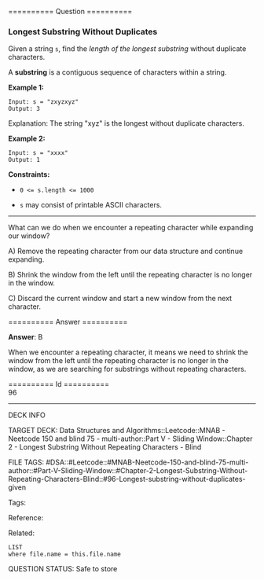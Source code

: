 ========== Question ==========  

### Longest Substring Without Duplicates

Given a string `s`, find the _length of the longest substring_ without duplicate characters.

A **substring** is a contiguous sequence of characters within a string.

**Example 1:**

```
Input: s = "zxyzxyz"
Output: 3
```

Explanation: The string "xyz" is the longest without duplicate characters.

**Example 2:**

```
Input: s = "xxxx"
Output: 1
```

**Constraints:**

-   `0 <= s.length <= 1000`

-   `s` may consist of printable ASCII characters.

---

What can we do when we encounter a repeating character while expanding our window?

A) Remove the repeating character from our data structure and continue expanding.

B) Shrink the window from the left until the repeating character is no longer in the window.

C) Discard the current window and start a new window from the next character.  

========== Answer ==========  

**Answer**: B

When we encounter a repeating character, it means we need to shrink the window from the left until the repeating character is no longer in the window, as we are searching for substrings without repeating characters.

========== Id ==========  
96

---

DECK INFO

TARGET DECK: Data Structures and Algorithms::Leetcode::MNAB - Neetcode 150 and blind 75 - multi-author::Part V - Sliding Window::Chapter 2 - Longest Substring Without Repeating Characters - Blind

FILE TAGS: #DSA::#Leetcode::#MNAB-Neetcode-150-and-blind-75-multi-author::#Part-V-Sliding-Window::#Chapter-2-Longest-Substring-Without-Repeating-Characters-Blind::#96-Longest-substring-without-duplicates-given

Tags:

Reference:

Related:

```dataview
LIST
where file.name = this.file.name
```

QUESTION STATUS: Safe to store
